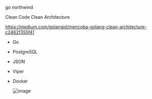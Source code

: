 go northwind

Clean Code
Clean Architecture

https://medium.com/golangid/mencoba-golang-clean-architecture-c2462f355f41

- Go
- PostgreSQL
- JSON
- Viper
- Docker

  ![image](https://github.com/ralif1330/go-northwind-Final/assets/113930578/ebd55987-f6bd-48b1-9ebd-4fe82461cd57)

